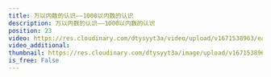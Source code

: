 ```yaml
---
title: 万以内数的认识——1000以内数的认识
description: 万以内数的认识——1000以内数的认识
position: 23
video: https://res.cloudinary.com/dtysyyt3a/video/upload/v1671538963/easymath/2年级下/07单元万以内数的认识/bdvlhtim4lmcjmfryaxq.mp4
video_additional: 
thumbnail: https://res.cloudinary.com/dtysyyt3a/image/upload/v1671538966/easymath/2年级下/07单元万以内数的认识/bzdst7r9mr9sqgncnyqv.png
is_free: False
---
```

